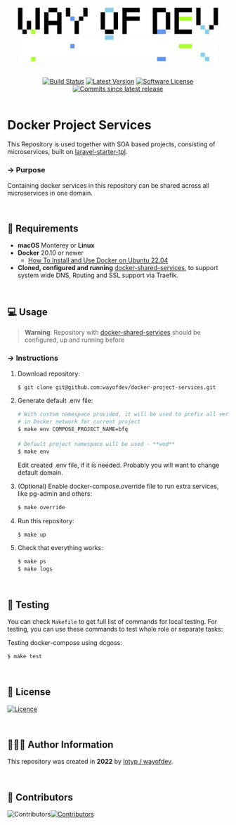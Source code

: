 <br>

<div align="center">
<img width="456" src="https://raw.githubusercontent.com/wayofdev/docker-project-services/master/assets/logo.gh-light-mode-only.png#gh-light-mode-only" alt="Logo for light mode">
<img width="456" src="https://raw.githubusercontent.com/wayofdev/docker-project-services/master/assets/logo.gh-dark-mode-only.png#gh-dark-mode-only" alt="Logo for dark mode">
</div>
<br>
<br>

<div align="center">
<a href="https://actions-badge.atrox.dev/wayofdev/docker-project-services/goto"><img alt="Build Status" src="https://img.shields.io/endpoint.svg?url=https%3A%2F%2Factions-badge.atrox.dev%2Fwayofdev%2Fdocker-project-services%2Fbadge&style=flat-square"/></a>
<a href="https://github.com/wayofdev/docker-project-services/tags"><img src="https://img.shields.io/github/v/tag/wayofdev/docker-project-services?sort=semver&style=flat-square" alt="Latest Version"></a>
<a href="LICENSE.md"><img src="https://img.shields.io/github/license/wayofdev/docker-project-services.svg?style=flat-square&color=blue" alt="Software License"/></a>
<a href="#"><img alt="Commits since latest release" src="https://img.shields.io/github/commits-since/wayofdev/docker-project-services/latest?style=flat-square"></a>
</div>


<br>

# Docker Project Services

This Repository is used together with SOA based projects, consisting of microservices, built on [laravel-starter-tpl](https://github.com/wayofdev/laravel-starter-tpl).

### → Purpose

Containing docker services in this repository can be shared across all microservices in one domain.

<br>

## 📑 Requirements

* **macOS** Monterey or **Linux**
* **Docker** 20.10 or newer
  - [How To Install and Use Docker on Ubuntu 22.04](https://www.digitalocean.com/community/tutorials/how-to-install-and-use-docker-on-ubuntu-22-04)
* **Cloned, configured and running** [docker-shared-services](https://github.com/wayofdev/docker-shared-services), to support system wide DNS, Routing and SSL support via Traefik.

<br>

## 💻 Usage

> **Warning**: Repository with [docker-shared-services](https://github.com/wayofdev/docker-shared-services) should be configured, up and running before

### → Instructions

1. Download repository:

   ```bash
   $ git clone git@github.com:wayofdev/docker-project-services.git
   ```

2. Generate default .env file:

   ```bash
   # With custom namespace provided, it will be used to prefix all services
   # in Docker network for current project
   $ make env COMPOSE_PROJECT_NAME=bfq

   # Default project namespace will be used - **wod**
   $ make env
   ```

   Edit created .env file, if it is needed. Probably you will want to change default domain.

3. (Optional) Enable docker-compose.override file to run extra services, like pg-admin and others:
   ```bash
   $ make override
   ```

4. Run this repository:

   ```bash
   $ make up
   ```

5. Check that everything works:

   ```bash
   $ make ps
   $ make logs
   ```

<br>

## 🧪 Testing

You can check `Makefile` to get full list of commands for local testing. For testing, you can use these commands to test whole role or separate tasks:

Testing docker-compose using dcgoss:

```bash
$ make test
```

<br>

## 🤝 License

[![Licence](https://img.shields.io/github/license/wayofdev/docker-project-services?style=for-the-badge&color=blue)](./LICENSE)

<br>

## 🙆🏼‍♂️ Author Information

This repository was created in **2022** by [lotyp / wayofdev](https://github.com/wayofdev).

<br>

## 🫡 Contributors

<img align="left" src="https://img.shields.io/github/contributors-anon/wayofdev/docker-project-services?style=for-the-badge" alt="Contributors"/>

<a href="https://github.com/wayofdev/docker-nginx/graphs/contributors">
  <img src="https://opencollective.com/wod/contributors.svg?width=890&button=false" alt="Contributors">
</a>

<br>
